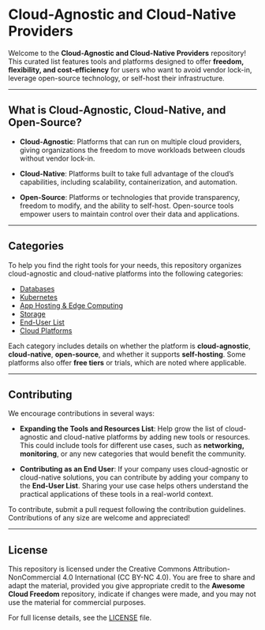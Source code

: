 # Cloud-Agnostic and Cloud-Native Providers

Welcome to the **Cloud-Agnostic and Cloud-Native Providers** repository! This curated list features tools and platforms designed to offer **freedom, flexibility, and cost-efficiency** for users who want to avoid vendor lock-in, leverage open-source technology, or self-host their infrastructure.

---

## What is Cloud-Agnostic, Cloud-Native, and Open-Source?

- **Cloud-Agnostic**: Platforms that can run on multiple cloud providers, giving organizations the freedom to move workloads between clouds without vendor lock-in.
  
- **Cloud-Native**: Platforms built to take full advantage of the cloud’s capabilities, including scalability, containerization, and automation.

- **Open-Source**: Platforms or technologies that provide transparency, freedom to modify, and the ability to self-host. Open-source tools empower users to maintain control over their data and applications.

---

## Categories

To help you find the right tools for your needs, this repository organizes cloud-agnostic and cloud-native platforms into the following categories:

- [Databases](./databases/databases.md)
- [Kubernetes](./kubernetes/kubernetes.md)
- [App Hosting & Edge Computing](./app-hosting-edge-computing/app-hosting-edge-computing.md)
- [Storage](./storage/storage.md)
- [End-User List](./end-user-list/end-user-list.md)
- [Cloud Platforms](./cloud-platforms/cloud-platforms.md)



Each category includes details on whether the platform is **cloud-agnostic**, **cloud-native**, **open-source**, and whether it supports **self-hosting**. Some platforms also offer **free tiers** or trials, which are noted where applicable.

---

## Contributing

We encourage contributions in several ways:

- **Expanding the Tools and Resources List**: Help grow the list of cloud-agnostic and cloud-native platforms by adding new tools or resources. This could include tools for different use cases, such as **networking, monitoring**, or any new categories that would benefit the community.
  
- **Contributing as an End User**: If your company uses cloud-agnostic or cloud-native solutions, you can contribute by adding your company to the **End-User List**. Sharing your use case helps others understand the practical applications of these tools in a real-world context.

To contribute, submit a pull request following the contribution guidelines. Contributions of any size are welcome and appreciated!

---

## License

This repository is licensed under the Creative Commons Attribution-NonCommercial 4.0 International (CC BY-NC 4.0). You are free to share and adapt the material, provided you give appropriate credit to the **Awesome Cloud Freedom** repository, indicate if changes were made, and you may not use the material for commercial purposes.

For full license details, see the [LICENSE](LICENSE.) file.